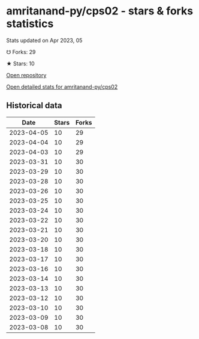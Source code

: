 # amritanand-py/cps02 - stars & forks statistics

Stats updated on Apr 2023, 05

☋ Forks: 29

★ Stars: 10

[Open repository](https://github.com/amritanand-py/cps02)

[Open detailed stats for amritanand-py/cps02](https://reviewgithub.com/rep/amritanand-py/cps02)

## Historical data
| Date | Stars | Forks |
|------|-------|-------|
| 2023-04-05 | 10 | 29 | 
| 2023-04-04 | 10 | 29 | 
| 2023-04-03 | 10 | 29 | 
| 2023-03-31 | 10 | 30 | 
| 2023-03-29 | 10 | 30 | 
| 2023-03-28 | 10 | 30 | 
| 2023-03-26 | 10 | 30 | 
| 2023-03-25 | 10 | 30 | 
| 2023-03-24 | 10 | 30 | 
| 2023-03-22 | 10 | 30 | 
| 2023-03-21 | 10 | 30 | 
| 2023-03-20 | 10 | 30 | 
| 2023-03-18 | 10 | 30 | 
| 2023-03-17 | 10 | 30 | 
| 2023-03-16 | 10 | 30 | 
| 2023-03-14 | 10 | 30 | 
| 2023-03-13 | 10 | 30 | 
| 2023-03-12 | 10 | 30 | 
| 2023-03-10 | 10 | 30 | 
| 2023-03-09 | 10 | 30 | 
| 2023-03-08 | 10 | 30 | 

